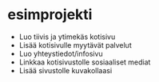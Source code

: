 # esimprojekti

- Luo tiivis ja ytimekäs kotisivu
- Lisää kotisivulle myytävät palvelut
- Luo yhteystiedot/infosivu
- Linkkaa kotisivustolle sosiaaliset mediat
- Lisää sivustolle kuvakollaasi
